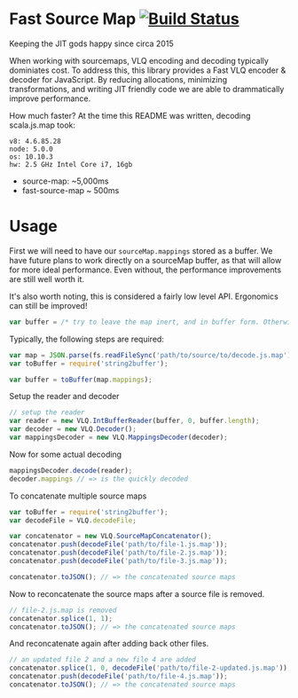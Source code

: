 # Fast Source Map [![Build Status](https://travis-ci.org/krisselden/fast-source-map.svg?branch=master)](http://travis-ci.org/emberjs/ember.js)

Keeping the JIT gods happy since circa 2015

When working with sourcemaps, VLQ encoding and decoding typically dominiates
cost. To address this, this library provides a Fast VLQ encoder & decoder for
JavaScript.  By reducing allocations, minimizing transformations, and writing
JIT friendly code we are able to drammatically improve performance.

How much faster? At the time this README was written, decoding scala.js.map took:

```
v8: 4.6.85.28
node: 5.0.0
os: 10.10.3
hw: 2.5 GHz Intel Core i7, 16gb
```

* source-map: ~5,000ms
* fast-source-map ~ 500ms

# Usage

First we will need to have our `sourceMap.mappings` stored as a buffer. We have
future plans to work directly on a sourceMap buffer, as that will allow for
more ideal performance. Even without, the performance improvements are still
well worth it.

It's also worth noting, this is considered a fairly low level API. Ergonomics
can still be improved!

```js
var buffer = /* try to leave the map inert, and in buffer form. Otherwise convert to buffer */
```

Typically, the following steps are required:


```js
var map = JSON.parse(fs.readFileSync('path/to/source/to/decode.js.map'));
var toBuffer = require('string2buffer');

var buffer = toBuffer(map.mappings);
```

Setup the reader and decoder

```js
// setup the reader
var reader = new VLQ.IntBufferReader(buffer, 0, buffer.length);
var decoder = new VLQ.Decoder();
var mappingsDecoder = new VLQ.MappingsDecoder(decoder);
```

Now for some actual decoding

```js
mappingsDecoder.decode(reader);
decoder.mappings // => is the quickly decoded
```


To concatenate multiple source maps

```js
var toBuffer = require('string2buffer');
var decodeFile = VLQ.decodeFile;

var concatenator = new VLQ.SourceMapConcatenator();
concatenator.push(decodeFile('path/to/file-1.js.map'));
concatenator.push(decodeFile('path/to/file-2.js.map'));
concatenator.push(decodeFile('path/to/file-3.js.map'));

concatenator.toJSON(); // => the concatenated source maps
```

Now to reconcatenate the source maps after a source file is removed.

```js
// file-2.js.map is removed
concatenator.splice(1, 1);
concatenator.toJSON(); // => the concatenated source maps
```

And reconcatenate again after adding back other files.

```js
// an updated file 2 and a new file 4 are added
concatenator.splice(1, 0, decodeFile('path/to/file-2-updated.js.map'));
concatenator.push(decodeFile('path/to/file-4.js.map'));
concatenator.toJSON(); // => the concatenated source maps
```

